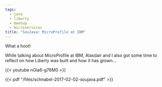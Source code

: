 ```yaml
---
tags:
  - java
  - liberty
  - meetup
  - microservices
title: "SouJava: MicroProfile at IBM"
---
```

What a hoot!

While talking about MicroProfile at IBM, Alasdair and I also got some time to reflect on how Liberty was built and how it has grown...

{{< youtube nGla6-g76M0 >}}

<!--more-->

{{< pdf "/files/schnabel-2017-02-02-soujava.pdf" >}}